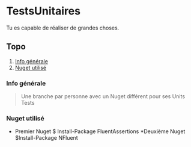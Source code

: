 # TestsUnitaires
Tu es capable de réaliser de grandes choses.

## Topo
1. [Info générale](#general-info)
1. [Nuget utilisé](#nuget)

### Info générale
> Une branche par personne avec un Nuget différent pour ses Units Tests

### Nuget utilisé
* Premier Nuget
$ Install-Package FluentAssertions
*Deuxième Nuget
$Install-Package NFluent